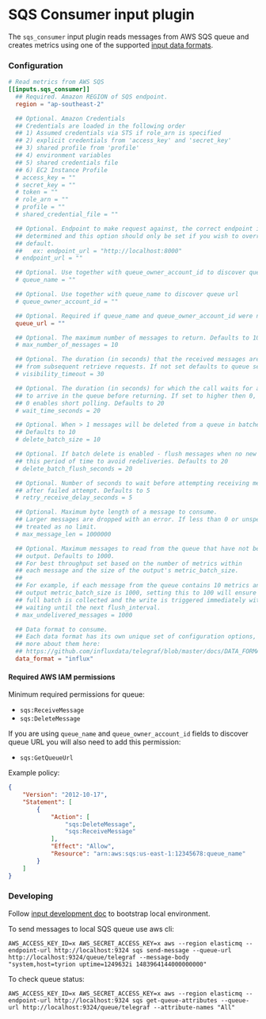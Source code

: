 # SQS Consumer input plugin

The `sqs_consumer` input plugin reads messages from AWS SQS queue and creates metrics
using one of the supported [input data formats](/docs/DATA_FORMATS_INPUT.md).

### Configuration

```toml
# Read metrics from AWS SQS
[[inputs.sqs_consumer]]
  ## Required. Amazon REGION of SQS endpoint.
  region = "ap-southeast-2"

  ## Optional. Amazon Credentials
  ## Credentials are loaded in the following order
  ## 1) Assumed credentials via STS if role_arn is specified
  ## 2) explicit credentials from 'access_key' and 'secret_key'
  ## 3) shared profile from 'profile'
  ## 4) environment variables
  ## 5) shared credentials file
  ## 6) EC2 Instance Profile
  # access_key = ""
  # secret_key = ""
  # token = ""
  # role_arn = ""
  # profile = ""
  # shared_credential_file = ""

  ## Optional. Endpoint to make request against, the correct endpoint is automatically
  ## determined and this option should only be set if you wish to override the
  ## default.
  ##   ex: endpoint_url = "http://localhost:8000"
  # endpoint_url = ""

  ## Optional. Use together with queue_owner_account_id to discover queue url
  # queue_name = ""

  ## Optional. Use together with queue_name to discover queue url
  # queue_owner_account_id = ""

  ## Optional. Required if queue_name and queue_owner_account_id were not provided
  queue_url = ""

  ## Optional. The maximum number of messages to return. Defaults to 10
  # max_number_of_messages = 10

  ## Optional. The duration (in seconds) that the received messages are hidden
  ## from subsequent retrieve requests. If not set defaults to queue settings.
  # visibility_timeout = 30

  ## Optional. The duration (in seconds) for which the call waits for a message
  ## to arrive in the queue before returning. If set to higher then 0, enables long polling
  ## 0 enables short polling. Defaults to 20
  # wait_time_seconds = 20

  ## Optional. When > 1 messages will be deleted from a queue in batches of provided size.
  ## Defaults to 10
  # delete_batch_size = 10

  ## Optional. If batch delete is enabled - flush messages when no new messages were received for
  ## this period of time to avoid redeliveries. Defaults to 20
  # delete_batch_flush_seconds = 20

  ## Optional. Number of seconds to wait before attempting receiving messages
  ## after failed attempt. Defaults to 5
  # retry_receive_delay_seconds = 5

  ## Optional. Maximum byte length of a message to consume.
  ## Larger messages are dropped with an error. If less than 0 or unspecified,
  ## treated as no limit.
  # max_message_len = 1000000

  ## Optional. Maximum messages to read from the queue that have not been written by an
  ## output. Defaults to 1000.
  ## For best throughput set based on the number of metrics within
  ## each message and the size of the output's metric_batch_size.
  ##
  ## For example, if each message from the queue contains 10 metrics and the
  ## output metric_batch_size is 1000, setting this to 100 will ensure that a
  ## full batch is collected and the write is triggered immediately without
  ## waiting until the next flush_interval.
  # max_undelivered_messages = 1000

  ## Data format to consume.
  ## Each data format has its own unique set of configuration options, read
  ## more about them here:
  ## https://github.com/influxdata/telegraf/blob/master/docs/DATA_FORMATS_INPUT.md
  data_format = "influx"
```

#### Required AWS IAM permissions

Minimum required permissions for queue:
 - `sqs:ReceiveMessage`
 - `sqs:DeleteMessage`

If you are using `queue_name` and `queue_owner_account_id` fields to discover queue URL you will also need to add this permission:
 - `sqs:GetQueueUrl`

Example policy:

```json
{
    "Version": "2012-10-17",
    "Statement": [
        {
            "Action": [
                "sqs:DeleteMessage",
                "sqs:ReceiveMessage"
            ],
            "Effect": "Allow",
            "Resource": "arn:aws:sqs:us-east-1:12345678:queue_name"
        }
    ]
}
```

### Developing

Follow [input development doc](/docs/INPUTS.md#Development) to bootstrap local environment.

To send messages to local SQS queue use aws cli:

```
AWS_ACCESS_KEY_ID=x AWS_SECRET_ACCESS_KEY=x aws --region elasticmq --endpoint-url http://localhost:9324 sqs send-message --queue-url http://localhost:9324/queue/telegraf --message-body "system,host=tyrion uptime=1249632i 1483964144000000000"
```

To check queue status:

```
AWS_ACCESS_KEY_ID=x AWS_SECRET_ACCESS_KEY=x aws --region elasticmq --endpoint-url http://localhost:9324 sqs get-queue-attributes --queue-url http://localhost:9324/queue/telegraf --attribute-names "All"
```
